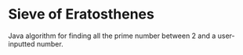 # Sieve of Eratosthenes
Java algorithm for finding all the prime number between 2 and a user-inputted number.